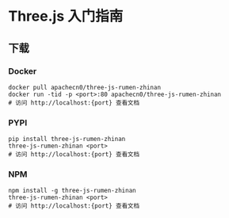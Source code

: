 # Three.js 入门指南

## 下载

### Docker

```
docker pull apachecn0/three-js-rumen-zhinan
docker run -tid -p <port>:80 apachecn0/three-js-rumen-zhinan
# 访问 http://localhost:{port} 查看文档
```

### PYPI

```
pip install three-js-rumen-zhinan
three-js-rumen-zhinan <port>
# 访问 http://localhost:{port} 查看文档
```

### NPM

```
npm install -g three-js-rumen-zhinan
three-js-rumen-zhinan <port>
# 访问 http://localhost:{port} 查看文档
```